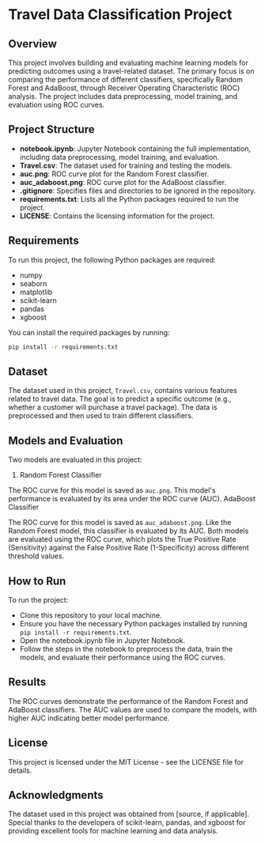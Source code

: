 # Travel Data Classification Project

## Overview

This project involves building and evaluating machine learning models for predicting outcomes using a travel-related dataset. The primary focus is on comparing the performance of different classifiers, specifically Random Forest and AdaBoost, through Receiver Operating Characteristic (ROC) analysis. The project includes data preprocessing, model training, and evaluation using ROC curves.

## Project Structure

- **notebook.ipynb**: Jupyter Notebook containing the full implementation, including data preprocessing, model training, and evaluation.
- **Travel.csv**: The dataset used for training and testing the models.
- **auc.png**: ROC curve plot for the Random Forest classifier.
- **auc_adaboost.png**: ROC curve plot for the AdaBoost classifier.
- **.gitignore**: Specifies files and directories to be ignored in the repository.
- **requirements.txt**: Lists all the Python packages required to run the project.
- **LICENSE**: Contains the licensing information for the project.

## Requirements

To run this project, the following Python packages are required:

- numpy
- seaborn
- matplotlib
- scikit-learn
- pandas
- xgboost

You can install the required packages by running:

```bash
pip install -r requirements.txt
```
## Dataset

The dataset used in this project, `Travel.csv`, contains various features related to travel data. The goal is to predict a specific outcome (e.g., whether a customer will purchase a travel package). The data is preprocessed and then used to train different classifiers.

## Models and Evaluation
Two models are evaluated in this project:

1. Random Forest Classifier

The ROC curve for this model is saved as `auc.png`.
This model's performance is evaluated by its area under the ROC curve (AUC).
AdaBoost Classifier

The ROC curve for this model is saved as `auc_adaboost.png`.
Like the Random Forest model, this classifier is evaluated by its AUC.
Both models are evaluated using the ROC curve, which plots the True Positive Rate (Sensitivity) against the False Positive Rate (1-Specificity) across different threshold values.

## How to Run
To run the project:

- Clone this repository to your local machine.
- Ensure you have the necessary Python packages installed by running `pip install -r requirements.txt`.
- Open the notebook.ipynb file in Jupyter Notebook.
- Follow the steps in the notebook to preprocess the data, train the models, and evaluate their performance using the ROC curves.

## Results
The ROC curves demonstrate the performance of the Random Forest and AdaBoost classifiers. The AUC values are used to compare the models, with higher AUC indicating better model performance.

## License
This project is licensed under the MIT License - see the LICENSE file for details.

## Acknowledgments
The dataset used in this project was obtained from [source, if applicable].
Special thanks to the developers of scikit-learn, pandas, and xgboost for providing excellent tools for machine learning and data analysis.